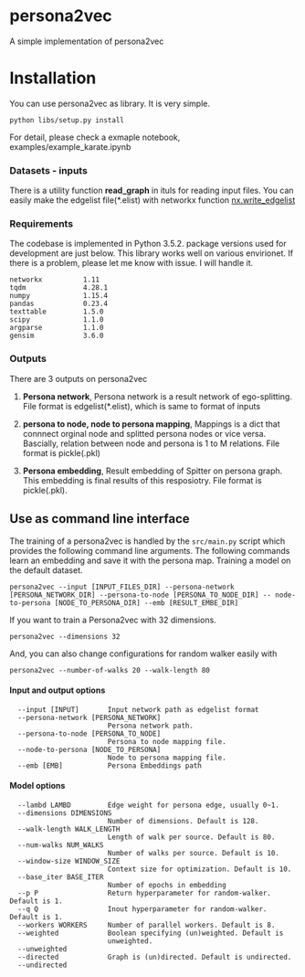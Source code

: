 # persona2vec
A simple implementation of persona2vec

# Installation
You can use persona2vec as library. It is very simple.
```
python libs/setup.py install
```
For detail, please check a exmaple notebook, examples/example_karate.ipynb

### Datasets - inputs
There is a utility function **read_graph** in ituls for reading input files.
You can easily make the edgelist file(*.elist) with networkx function [nx.write_edgelist](https://networkx.github.io/documentation/networkx1.10/reference/generated/networkx.readwrite.edgelist.write_edgelist.html) 

### Requirements
The codebase is implemented in Python 3.5.2. package versions used for development are just below. This library works well on various envirionet. If there is a problem, please let me know with issue. I will handle it.
```
networkx          1.11
tqdm              4.28.1
numpy             1.15.4
pandas            0.23.4
texttable         1.5.0
scipy             1.1.0
argparse          1.1.0
gensim            3.6.0
```

### Outputs
There are 3 outputs on persona2vec

1. **Persona network**, Persona network is a result network of ego-splitting. File format is edgelist(*.elist), which is same to format of inputs
  
2. **persona to node, node to persona mapping**, Mappings is a dict that connnect orginal node and splitted persona nodes or vice versa. Bascially, relation between node and persona is 1 to M relations. File format is pickle(.pkl)
  
3. **Persona embedding**, Result embedding of Spitter on persona graph. This embedding is final results of this resposiotry. File format is pickle(.pkl).

## Use as command line interface

The training of a persona2vec is handled by the `src/main.py` script which provides the following command line arguments.
The following commands learn an embedding and save it with the persona map. Training a model on the default dataset.
```
persona2vec --input [INPUT_FILES_DIR] --persona-network [PERSONA_NETWORK_DIR] --persona-to-node [PERSONA_TO_NODE_DIR] -- node-to-persona [NODE_TO_PERSONA_DIR] --emb [RESULT_EMBE_DIR]
```
If you want to train a Persona2vec with 32 dimensions.
```
persona2vec --dimensions 32
```
And, you can also change configurations for random walker easily with
```
persona2vec --number-of-walks 20 --walk-length 80
```

#### Input and output options
   
```
  --input [INPUT]       Input network path as edgelist format
  --persona-network [PERSONA_NETWORK]
                        Persona network path.
  --persona-to-node [PERSONA_TO_NODE]
                        Persona to node mapping file.
  --node-to-persona [NODE_TO_PERSONA]
                        Node to persona mapping file.
  --emb [EMB]           Persona Embeddings path
```
#### Model options
```
  --lambd LAMBD         Edge weight for persona edge, usually 0~1.
  --dimensions DIMENSIONS
                        Number of dimensions. Default is 128.
  --walk-length WALK_LENGTH
                        Length of walk per source. Default is 80.
  --num-walks NUM_WALKS
                        Number of walks per source. Default is 10.
  --window-size WINDOW_SIZE
                        Context size for optimization. Default is 10.
  --base_iter BASE_ITER
                        Number of epochs in embedding
  --p P                 Return hyperparameter for random-walker. Default is 1.
  --q Q                 Inout hyperparameter for random-walker. Default is 1.
  --workers WORKERS     Number of parallel workers. Default is 8.
  --weighted            Boolean specifying (un)weighted. Default is
                        unweighted.
  --unweighted
  --directed            Graph is (un)directed. Default is undirected.
  --undirected
```

